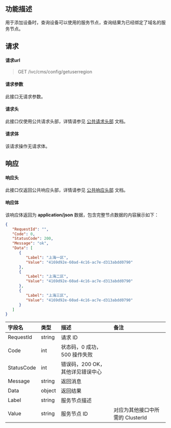 ## 功能描述

用于添加设备时，查询设备可以使用的服务节点，查询结果为已经绑定了域名的服务节点。

## 请求

#### 请求url

> GET /ivc/cms/config/getuserregion

#### 请求参数

此接口无请求参数。

#### 请求头

此接口仅使用公共请求头部，详情请参见 [公共请求头部](https://cloud.tencent.com/document/product/1344/50451) 文档。

#### 请求体

该请求操作无请求体。

## 响应

#### 响应头

此接口仅返回公共响应头部，详情请参见 [公共响应头部](https://cloud.tencent.com/document/product/1344/50452) 文档。

#### 响应体

该响应体返回为 **application/json** 数据，包含完整节点数据的内容展示如下：

```json
{
   "RequestId": "",
   "Code": 0,
   "StatusCode": 200,
   "Message": "ok",
   "Data": [
      {
         "Label": "上海一区",
         "Value": "4169d92e-60ad-4c16-ac7e-d313abdd0790"
      },
      {
         "Label": "上海二区",
         "Value": "4169d92e-60ad-4c16-ac7e-d313abdd0790"
      },
      {
         "Label": "上海三区",
         "Value": "4169d92e-60ad-4c16-ac7e-d313abdd0790"
      }
   ]
}
```

| 字段名     | 类型   | 描述                             | 备注 |
| :--------- | :----- | :------------------------------- | :--- |
| RequestId  | string | 请求 ID                           |      |
| Code       | int    | 状态码，0 成功，500 操作失败     |      |
| StatusCode | int    | 错误码，200 OK，其他详见错误中心 |      |
| Message    | string | 返回消息                         |      |
| Data       | object | 返回结果                         |      |
| Label  | string | 服务节点描述 |                                 |
| Value  | string | 服务节点 ID   | 对应为其他接口中所需的 ClusterId |
